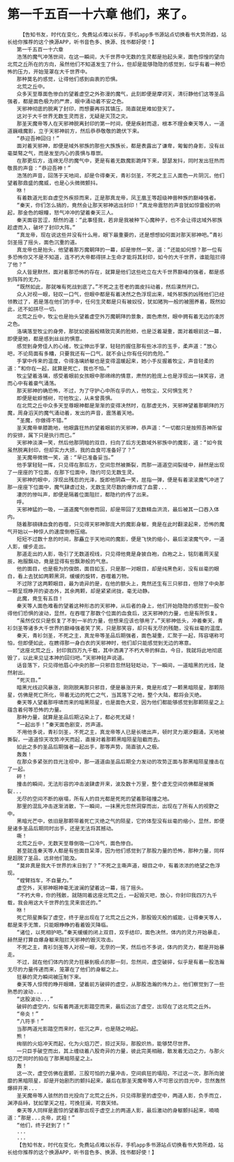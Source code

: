 # 第一千五百一十六章 他们，来了。
        【告知书友，时代在变化，免费站点难以长存，手机app多书源站点切换看书大势所趋，站长给你推荐的这个换源APP，听书音色多、换源、找书都好使！】
       第一千五百一十六章
       浩荡的魔气冲荡世间，在这一瞬间，大千世界中无数的生灵都是抬起头来，面色惊惶的望向北荒之丘所在的方向，虽然他们不知道发生了什么，但却是能够隐隐的感觉到，似乎有着一种恐怖的压力，开始笼罩在大千世界中。
       那种莫名的感觉，让得他们感到由衷的恐惧。
       北荒之丘中。
       众多天至尊面色惨白的望着虚空之外弥漫的魔气，此刻即便是摩诃天，清衍静他们这等圣品强者，都是面色极为的严肃，眼中涌动着不安之色。
       天邪神彻底的脱离了封印，而想要再将其镇压，简直就是难如登天了。
       这对于大千世界无数生灵而言，无疑是灭顶之灾。
       那圣天魔帝等人在天邪神脱离封印的第一时间，便是疾射而退，根本不理会秦天等人，一道道巍峨魔影，立于天邪神前方，然后恭恭敬敬的跪伏下来。
       “恭迎吾神回归！”
       面对着天邪神，即便是域外邪族的那些大族族长，都是表露出了谦卑，匍匐的身影，没有丝毫桀骜之气，而是发至内心的畏惧与尊崇。
       在那更后方，连绵无尽的魔气中，更是有着无数魔影跪拜下来，瑟瑟发抖，同时发出狂热而敬畏的声音：“恭迎吾神！”
       浩荡的声音，回荡于天地间，却是令得秦天，青衫剑圣，不死之主三人面色一片阴沉，他们望着那鼎盛的魔威，也是心头微微颤抖。
       咻！
       有着数道光影自虚空外疾掠而来，正是那真龙帝，凤王凰王等超级神兽种族的巅峰强者。
       “秦天，你们怎么搞的，竟然会让那天邪神逃出封印！”真龙帝震怒的声音犹如惊雷般的响起，那金色的眼瞳，怒气冲冲的望着秦天三人。
       秦天面容苦涩，颓然的道：“此事怪我，若非是我被种下心魔种子，也不会让得这域外邪族趁虚而入，破坏了封印大阵。”
       “真龙帝，现在说这些并没有什么用，眼下最重要的，还是想想如何面对那天邪神吧。”青衫剑圣摇了摇头，面色沉重的道。
       真龙帝也是抬头，他望着那万魔朝拜的一幕，却是惨然一笑，道：“还能如何想？那一位有多恐怖你又不是不知道，连不朽大帝都得拼上生命才能将其封印，如今的大千世界，谁能阻拦得了他？”
       众人皆是默然，面对着那恐怖的存在，就算是他们这些屹立在大千世界巅峰的强者，都是感到阵阵的无力。
       “既然如此，那就唯有死战到底了。”不死之主苍老的面皮抖动着，然后漠然开口。
       众人对视一眼，轻叹一口气，但眼中都是有着决然之色浮现出来，域外邪族的凶残他们已经领教过了，若是落在他们的手中，任何生灵都是只有被奴役，犹如猪狗一般的被圈养着，既然如此，还不如拼尽一切。
       北荒之丘中，牧尘也是抬头望着虚空外万魔朝拜的景象，面色肃然，眼中拥有着无边的凌厉之色。
       洛璃落至牧尘的身旁，那犹如瓷器般精致完美的脸颊，也是泛着凝重，面对着眼前这一幕，即便是她，都是感到丝丝的惧意。
       感觉到身旁佳人的心绪，牧尘伸出手掌，轻轻的握住那有些冰凉的玉手，柔声道：“放心吧，不论局面有多糟，只要我还有一口气，就不会让你有任何的危险。”
       手掌中传来的温度，令得洛璃娇躯也是变得温暖起来，她小手反握着牧尘，声音轻柔的道：“和你在一起，就算是死亡，我也不怕。”
       牧尘望着洛璃，感受着眼前女孩眼中那绵绵的情意，肃然的脸庞上也是浮现出一抹笑容，进而心中有着豪气涌荡。
       那天邪神的确恐怖，不过，为了守护心中所在乎的人，他牧尘，又何惧生死？
       即便是蚍蜉憾树，可他牧尘，从未曾畏惧。
       在北荒之丘中众多天至尊眼神都是渐渐的变得决然时，在那虚无外，天邪神望着那朝拜的万魔，周身滔天的魔气涌动着，发出的声音，震荡着天地。
       “圣魔，你做得不错。”
       圣天魔帝单膝跪地，他眼露狂热的望着眼前的天邪神，恭声道：“一切都只是按照吾神所留的安排，属下只是执行而已。”
       天邪神淡漠一笑，然后他那阴暗的双目，扫向了后方无数域外邪族中的魔影，道：“如今我虽然脱离封印，但却实力大损，我的血食可准备好了？”
       圣天魔帝微微一笑，道：“早已准备妥当。”
       他手掌轻轻一挥，只见得在那后方，空间忽然被撕裂，而那一道道空间裂缝中，赫然是出现了一座座的下位面，在那下位面中，隐约可见无数生灵。
       天邪神的眼中，浮现出残忍的光泽，旋即他阴森一笑，屈指一弹，便是有着滚滚魔气冲进了那一座座下位面中，魔气肆虐过处，无数生灵尽数的爆炸成了血雾...
       凄厉的惨叫声，即便是隔着位面阻拦，都隐约的传了出来。
       呼。
       天邪神猛的一吸，一道道魔气倒卷而回，却是带回了无数精血洪流，最后被其一口吞入体内。
       随着那磅礴血食的吞噬，只见得天邪神那庞大的魔影身躯，竟是在此时翻滚起来，恐怖的魔气开始以一种惊人的速度倒卷压缩。
       短短不过数十息的时间，那矗立于天地间的魔影，便是飞快的缩小，最后滚滚魔气中，一道人影，缓步走出。
       那道走出的人影，吸引了无数道视线，只见得他竟是身披白袍，白袍之上，铭刻着周天星辰，袍服飘动，竟是显得有些飘渺般的气息。
       他的面目，也是极为的俊朗，面目如玉，只是那一对眼目，却是纯黑色彩，没有丝毫的眼白，看上去犹如两颗黑洞，缓缓的旋转，吞噬着万物。
       不过除了这两颗眼目，最为诡异的是，在他的额头上，竟然还生有三只邪目，但除了中央那一颗呈现睁开的姿态外，其余两颗，却是紧紧闭拢，毫无动静。
       此魔，竟生有五目！
       秦天等人面色难看的望着这种形态的天邪神，从后者的身上，他们开始隐隐的感觉到一股令得他们恐惧的波动，显然，在吞噬了那数个位面的血食后，这天邪神的力量，也是有所恢复。
       “虽然仅仅只是恢复了不到一半的力量，但想来应该也够用了。”天邪神低头，冲着秦天，青衫剑圣等诸多大千世界的巅峰强者笑了笑，只是那笑容，却只有无尽的残酷，没有丝毫的温度。
       秦天，青衫剑圣，不死之主，真龙帝等圣品后期强者，面色凝重，汇聚于一起，阵容堪称可怕，但即便如此，在瞧得那一身白衣的天邪神时，他们却只能感觉到无边的寒意。
       “这座北荒之丘，封印我四万九千载，其中洒满了不朽大帝的鲜血，今日，我就将此地彻底毁了，以此来见证本神的回归吧。”天邪神轻声说道。
       话音落下，只见得他眉心中央的那一只邪目忽然轻轻眨动，下一瞬间，一道暗黑的光线，陡然射出。
       “死灭目。”
       暗黑光线迎风暴涨，刚刚脱离那只邪目，便是暴涨开来，竟是形成了一颗黑暗陨星，那颗陨星，仿佛是死亡所化，带着无边的死亡之气，当其落下之地，整个大陆，都将会灭绝。
       秦天等人望着那呼啸而来的暗黑陨星，也是面色大变，因为他们都能够感觉到那颗陨星之上蕴含着何等恐怖的力量。
       那种力量，就算是圣品后期沾染上了，都必死无疑！
       “一起出手！”秦天面色剧变，厉声道。
       不用他多说，青衫剑圣，不死之主，真龙帝等人已是长啸出声，顿时灵力潮汐翻涌，天地被撕裂，一道道惊天攻势冲天而起，直接对着那颗黑暗陨星阻截而去。
       如此之多的圣品后期强者一起出手，那等声势，简直骇人之极。
       轰轰！
       在那众多紧张的目光注视中，那一道道由圣品后期全力发动的攻势正面与那黑暗陨星撞击在了一起。
       砰！
       撞击的瞬间，无法形容的冲击波肆虐开来，波及数十万里，整个虚无空间仿佛都是被撕裂...
       无尽的空间不断的崩塌，所有人的目光都是死死的望着那碰撞之地。
       那里的混乱冲击逐渐消散，下一瞬间，一抹黑光忽然洞穿而出，出现在了所有人的视野之中。
       黑暗光芒中，依旧是那颗带着死亡灭绝之气的陨星，它的体型没有丝毫的缩小，显然，即便是诸多圣品后期同时出手，还是无法将其撼动。
       嘶！
       北荒之丘中，无数天至尊倒吸一口冷气，面色惨白。
       甚至就连秦天等人都是有些面目呆滞，因为他们感觉到了那股力量的恐怖，那种力量，同样是超脱了圣品，远非他们能及。
       “莫非真是我大千世界的末日到了？”不死之主嘶声道，眼目之中，有着浓浓的绝望之色浮现。
       “螳臂挡车，不自量力。”
       虚空外，天邪神眼神毫无波澜的望着这一幕，摇了摇头。
       “不朽大帝，你的残骸，就随同着这座北荒之丘，一起毁灭吧，放心，你封印我四万九千载，我会用这大千世界的生灵来尝还的。”
       咻！
       死亡陨星撕裂了虚空，终于是出现在了北荒之丘之外，那股毁灭般的威能，让得秦天等人，都是束手无策，只能眼睁睁的看着毁灭降临。
       “诸位，以死相护吧。”秦天缓缓的闭上双目，双手结印，面色决然，体内的灵力开始暴走，赫然是打算自爆身躯来阻拦天邪神的毁灭攻击。
       不死之主，青衫剑圣等人对视一眼，无奈的一笑，然后也不多说，体内的灵力，都是开始暴走。
       不过，就在他们体内的灵力狂暴到极点的那一刻，忽然间，虚空破碎，似乎是有着一股浩瀚无尽的力量传递而来，笼罩在了他们的身躯之上。
       狂暴的灵力瞬间被压制下来。
       秦天等人惊愕的睁开眼睛，望着前方破碎的虚空，从那股浩瀚的伟力上，他们察觉到了一些熟悉的波动...
       “这股波动...”
       破碎的虚空内，似有着两道光影踏空而来，最后迈出了虚空，出现在了这北荒之丘外。
       “帝炎！”
       “八符手！”
       当那两道光影踏空而来时，低沉之声，也是随之响起。
       熊！
       绚丽的火焰冲天而起，化为火焰刀芒，掠过天际，那股炽热，能够焚尽世界。
       一只巨手破空而出，其上缠绕着八股奇异的力量，彼此完美相融，散发着无边之力，与那火焰刀芒同时的拍在了那黑暗陨星之上。
       轰！
       这一次，虚空仿佛在震颤，三股可怕的力量冲击，空间疯狂的塌陷，不过这一次，那所向披靡的黑暗陨星，却是开始剧烈的颤抖起来，最后在那圣天魔帝等人不可思议的目光中，忽然轰然爆碎开来...
       圣天魔帝等人骇然的目光投向了北荒之丘外，只见得那里的虚空中，两道人影，负手而立，渊渟岳峙，犹如擎天之柱，可挽狂澜，可救天倾。
       秦天等人同样是震惊的望着那出现于虚空上的两道人影，最后激动的身躯颤抖起来，喃喃道：“那是...炎帝，武祖！”
       “他们，终于赶到了！”
       ...
       ...
       【告知书友，时代在变化，免费站点难以长存，手机app多书源站点切换看书大势所趋，站长给你推荐的这个换源APP，听书音色多、换源、找书都好使！】